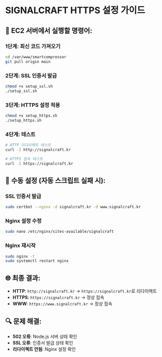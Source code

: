 # SIGNALCRAFT HTTPS 설정 가이드

## 🚀 **EC2 서버에서 실행할 명령어:**

### 1단계: 최신 코드 가져오기
```bash
cd /var/www/smartcompressor
git pull origin main
```

### 2단계: SSL 인증서 발급
```bash
chmod +x setup_ssl.sh
./setup_ssl.sh
```

### 3단계: HTTPS 설정 적용
```bash
chmod +x setup_https.sh
./setup_https.sh
```

### 4단계: 테스트
```bash
# HTTP 리다이렉트 테스트
curl -I http://signalcraft.kr

# HTTPS 접속 테스트
curl -I https://signalcraft.kr
```

## 🔧 **수동 설정 (자동 스크립트 실패 시):**

### SSL 인증서 발급
```bash
sudo certbot --nginx -d signalcraft.kr -d www.signalcraft.kr
```

### Nginx 설정 수정
```bash
sudo nano /etc/nginx/sites-available/signalcraft
```

### Nginx 재시작
```bash
sudo nginx -t
sudo systemctl restart nginx
```

## 🌐 **최종 결과:**
- **HTTP**: `http://signalcraft.kr` → `https://signalcraft.kr`로 리다이렉트
- **HTTPS**: `https://signalcraft.kr` → 정상 접속
- **WWW**: `https://www.signalcraft.kr` → 정상 접속

## 🔍 **문제 해결:**
- **502 오류**: Node.js 서버 상태 확인
- **SSL 오류**: 인증서 발급 상태 확인
- **리다이렉트 안됨**: Nginx 설정 확인
